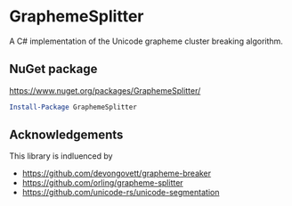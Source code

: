 # GraphemeSplitter

A C# implementation of the Unicode grapheme cluster breaking algorithm.

## NuGet package

https://www.nuget.org/packages/GraphemeSplitter/

```powershell
Install-Package GraphemeSplitter
```

## Acknowledgements

This library is indluenced by
- https://github.com/devongovett/grapheme-breaker
- https://github.com/orling/grapheme-splitter
- https://github.com/unicode-rs/unicode-segmentation
